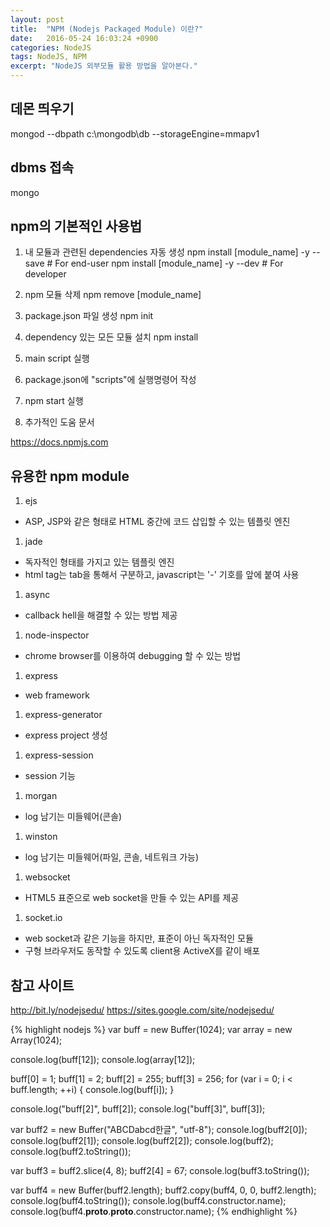 ```yaml
---
layout: post
title:  "NPM (Nodejs Packaged Module) 이란?"
date:   2016-05-24 16:03:24 +0900
categories: NodeJS
tags: NodeJS, NPM
excerpt: "NodeJS 외부모듈 활용 방법을 알아본다."
---
```


## 데몬 띄우기

mongod --dbpath c:\mongodb\db --storageEngine=mmapv1

## dbms 접속

mongo

## npm의 기본적인 사용법

1. 내 모듈과 관련된 dependencies 자동 생성
npm install [module_name] -y --save # For end-user
npm install [module_name] -y --dev # For developer

1. npm 모듈 삭제
npm remove [module_name]

1. package.json 파일 생성
npm init

1. dependency 있는 모든 모듈 설치
npm install

1. main script 실행
 1. package.json에 "scripts"에 실행명령어 작성
 1. npm start 실행

1. 추가적인 도움 문서

https://docs.npmjs.com

## 유용한 npm module ##

1. ejs
 - ASP, JSP와 같은 형태로 HTML 중간에 코드 삽입할 수 있는 템플릿 엔진
1. jade
 - 독자적인 형태를 가지고 있는 템플릿 엔진
 - html tag는 tab을 통해서 구분하고, javascript는 '-' 기호를 앞에 붙여 사용
1. async
 - callback hell을 해결할 수 있는 방법 제공
1. node-inspector
 - chrome browser를 이용하여 debugging 할 수 있는 방법
1. express
 - web framework
1. express-generator
 - express project 생성
1. express-session
 - session 기능
1. morgan
 - log 남기는 미들웨어(콘솔)
1. winston
 - log 남기는 미들웨어(파일, 콘솔, 네트워크 가능)
1. websocket
 - HTML5 표준으로 web socket을 만들 수 있는 API를 제공
1. socket.io
 - web socket과 같은 기능을 하지만, 표준이 아닌 독자적인 모듈
 - 구형 브라우저도 동작할 수 있도록 client용 ActiveX를 같이 배포

## 참고 사이트

http://bit.ly/nodejsedu/
https://sites.google.com/site/nodejsedu/


{% highlight nodejs %}
var buff = new Buffer(1024);
var array = new Array(1024);

console.log(buff[12]);
console.log(array[12]);

buff[0] = 1;
buff[1] = 2;
buff[2] = 255;
buff[3] = 256;
for (var i = 0; i < buff.length; ++i) {
	console.log(buff[i]);
}

console.log("buff[2]", buff[2]);
console.log("buff[3]", buff[3]);

var buff2 = new Buffer("ABCDabcd한글", "utf-8");
console.log(buff2[0]);
console.log(buff2[1]);
console.log(buff2[2]);
console.log(buff2);
console.log(buff2.toString());

var buff3 = buff2.slice(4, 8);
buff2[4] = 67;
console.log(buff3.toString());

var buff4 = new Buffer(buff2.length);
buff2.copy(buff4, 0, 0, buff2.length);
console.log(buff4.toString());
console.log(buff4.constructor.name);
console.log(buff4.__proto__.__proto__.constructor.name);
{% endhighlight %}


